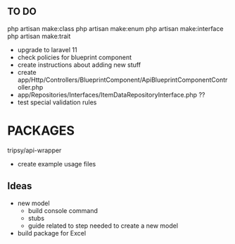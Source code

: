 ## TO DO

php artisan make:class
php artisan make:enum
php artisan make:interface
php artisan make:trait

- upgrade to laravel 11
- check policies for blueprint component
- create instructions about adding new stuff
- create app/Http/Controllers/BlueprintComponent/ApiBlueprintComponentController.php
- app/Repositories/Interfaces/ItemDataRepositoryInterface.php ??
- test special validation rules

# PACKAGES

tripsy/api-wrapper
  - create example usage files

## Ideas

- new model 
  - build console command 
  - stubs
  - guide related to step needed to create a new model
- build package for Excel
